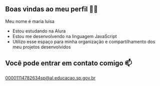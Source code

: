 ## Boas vindas ao meu perfil 💙💙
Meu nome é maria luisa

- Estou estudando na Alura
- Estou me desenvolvendo na linguagem JavaScript
- Utilizo esse espaço para minha organização e compartilhamento dos meu projetos desenvolvidos
## Você pode entrar em contato comigo 📫
00001114782634sp@al.educacao.sp.gov.br
